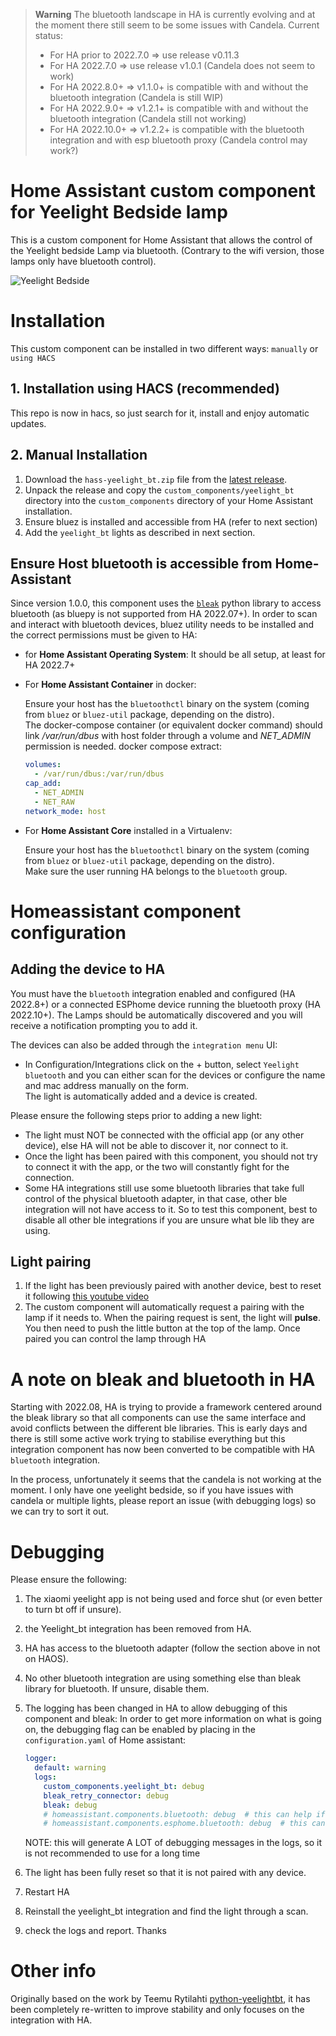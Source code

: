 > **Warning**
> The bluetooth landscape in HA is currently evolving and at the moment there still seem to be some issues with Candela.
> Current status:
>
> - For HA prior to 2022.7.0 => use release v0.11.3
> - For HA 2022.7.0 => use release v1.0.1 (Candela does not seem to work)
> - For HA 2022.8.0+ => v1.1.0+ is compatible with and without the bluetooth integration (Candela is still WIP)
> - For HA 2022.9.0+ => v1.2.1+ is compatible with and without the bluetooth integration (Candela still not working)
> - For HA 2022.10.0+ => v1.2.2+ is compatible with the bluetooth integration and with esp bluetooth proxy (Candela control may work?)

# Home Assistant custom component for Yeelight Bedside lamp

This is a custom component for Home Assistant that allows the control of the Yeelight bedside Lamp via bluetooth. (Contrary to the wifi version, those lamps only have bluetooth control).

![Yeelight Bedside](yeelight-bedside.jpg)

# Installation

This custom component can be installed in two different ways: `manually` or `using HACS`

## 1. Installation using HACS (recommended)

This repo is now in hacs, so just search for it, install and enjoy automatic updates.

## 2. Manual Installation

1. Download the `hass-yeelight_bt.zip` file from the
   [latest release](https://github.com/hcoohb/hass-yeelightbt/releases/latest).
2. Unpack the release and copy the `custom_components/yeelight_bt` directory
   into the `custom_components` directory of your Home Assistant
   installation.
3. Ensure bluez is installed and accessible from HA (refer to next section)
4. Add the `yeelight_bt` lights as described in next section.

## Ensure Host bluetooth is accessible from Home-Assistant

Since version 1.0.0, this component uses the [`bleak`](https://github.com/hbldh/bleak) python library to access bluetooth (as bluepy is not supported from HA 2022.07+). In order to scan and interact with bluetooth devices, bluez utility needs to be installed and the correct permissions must be given to HA:

- for **Home Assistant Operating System**:
  It should be all setup, at least for HA 2022.7+

- For **Home Assistant Container** in docker:

  Ensure your host has the `bluetoothctl` binary on the system (coming from `bluez` or `bluez-util` package, depending on the distro).  
  The docker-compose container (or equivalent docker command) should link _/var/run/dbus_ with host folder through a volume and _NET_ADMIN_ permission is needed. docker compose extract:

  ```yaml
  volumes:
    - /var/run/dbus:/var/run/dbus
  cap_add:
    - NET_ADMIN
    - NET_RAW
  network_mode: host
  ```

- For **Home Assistant Core** installed in a Virtualenv:

  Ensure your host has the `bluetoothctl` binary on the system (coming from `bluez` or `bluez-util` package, depending on the distro).  
  Make sure the user running HA belongs to the `bluetooth` group.

# Homeassistant component configuration

## Adding the device to HA

You must have the `bluetooth` integration enabled and configured (HA 2022.8+) or a connected ESPhome device running the bluetooth proxy (HA 2022.10+). The Lamps should be automatically discovered and you will receive a notification prompting you to add it.

The devices can also be added through the `integration menu` UI:

- In Configuration/Integrations click on the + button, select `Yeelight bluetooth` and you can either scan for the devices or configure the name and mac address manually on the form.  
  The light is automatically added and a device is created.

Please ensure the following steps prior to adding a new light:

- The light must NOT be connected with the official app (or any other device), else HA will not be able to discover it, nor connect to it.
- Once the light has been paired with this component, you should not try to connect it with the app, or the two will constantly fight for the connection.
- Some HA integrations still use some bluetooth libraries that take full control of the physical bluetooth adapter, in that case, other ble integration will not have access to it. So to test this component, best to disable all other ble integrations if you are unsure what ble lib they are using.

## Light pairing

1. If the light has been previously paired with another device, best to reset it following [this youtube video](https://www.youtube.com/watch?v=PnjcOSgnbAM)
2. The custom component will automatically request a pairing with the lamp if it needs to. When the pairing request is sent, the light will **pulse**. You then need to push the little button at the top of the lamp. Once paired you can control the lamp through HA

# A note on bleak and bluetooth in HA

Starting with 2022.08, HA is trying to provide a framework centered around the bleak library so that all components can use the same interface and avoid conflicts between the different ble libraries. This is early days and there is still some active work trying to stabilise everything but this integration component has now been converted to be compatible with HA `bluetooth` integration.

In the process, unfortunately it seems that the candela is not working at the moment.
I only have one yeelight bedside, so if you have issues with candela or multiple lights, please report an issue (with debugging logs) so we can try to sort it out.

# Debugging

Please ensure the following:

1. The xiaomi yeelight app is not being used and force shut (or even better to turn bt off if unsure).
2. the Yeelight_bt integration has been removed from HA.
3. HA has access to the bluetooth adapter (follow the section above in not on HAOS).
4. No other bluetooth integration are using something else than bleak library for bluetooth. If unsure, disable them.
5. The logging has been changed in HA to allow debugging of this component and bleak:
   In order to get more information on what is going on, the debugging flag can be enabled by placing in the `configuration.yaml` of Home assistant:

   ```yaml
   logger:
     default: warning
     logs:
       custom_components.yeelight_bt: debug
       bleak_retry_connector: debug
       bleak: debug
       # homeassistant.components.bluetooth: debug  # this can help if needed
       # homeassistant.components.esphome.bluetooth: debug  # this can help if needed
   ```

   NOTE: this will generate A LOT of debugging messages in the logs, so it is not recommended to use for a long time

6. The light has been fully reset so that it is not paired with any device.
7. Restart HA
8. Reinstall the yeelight_bt integration and find the light through a scan.
9. check the logs and report. Thanks

# Other info

Originally based on the work by Teemu Rytilahti [python-yeelightbt](https://github.com/rytilahti/python-yeelightbt), it has been completely re-written to improve stability and only focuses on the integration with HA.
